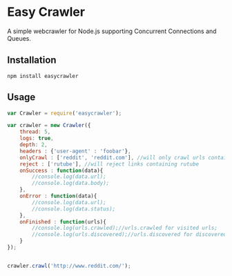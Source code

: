 Easy Crawler
========

A simple webcrawler for Node.js supporting Concurrent Connections and Queues.

## Installation

	npm install easycrawler

## Usage
```javascript
var Crawler = require('easycrawler');

var crawler = new Crawler({
	thread: 5,
	logs: true,
	depth: 2,
	headers : {'user-agent' : 'foobar'},
	onlyCrawl : ['reddit', 'reddit.com'], //will only crawl urls containing these strings
	reject : ['rutube'], //will reject links containing rutube
	onSuccess : function(data){
		//console.log(data.url);
		//console.log(data.body);
	},
	onError : function(data){
		//console.log(data.url);
		//console.log(data.status);
	},
	onFinished : function(urls){
		//console.log(urls.crawled);//urls.crawled for visited urls;
		//console.log(urls.discovered);//urls.discovered for discovered urls
	}
});


crawler.crawl('http://www.reddit.com/');
```
